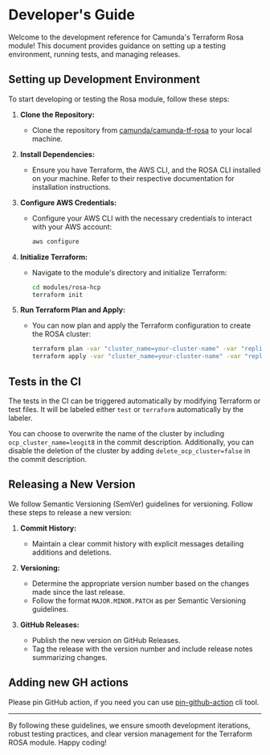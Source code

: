 # Developer's Guide

Welcome to the development reference for Camunda's Terraform Rosa module! This document provides guidance on setting up a testing environment, running tests, and managing releases.

## Setting up Development Environment

To start developing or testing the Rosa module, follow these steps:

1. **Clone the Repository:**
   - Clone the repository from [camunda/camunda-tf-rosa](https://github.com/camunda/camunda-tf-rosa) to your local machine.

2. **Install Dependencies:**
   - Ensure you have Terraform, the AWS CLI, and the ROSA CLI installed on your machine. Refer to their respective documentation for installation instructions.

3. **Configure AWS Credentials:**
   - Configure your AWS CLI with the necessary credentials to interact with your AWS account:
     ```bash
     aws configure
     ```

4. **Initialize Terraform:**
   - Navigate to the module's directory and initialize Terraform:
     ```bash
     cd modules/rosa-hcp
     terraform init
     ```

5. **Run Terraform Plan and Apply:**
   - You can now plan and apply the Terraform configuration to create the ROSA cluster:
     ```bash
     terraform plan -var "cluster_name=your-cluster-name" -var "replicas=2" -var "htpasswd_password=your-password" -var "htpasswd_username=your-username" -var "offline_access_token=your-token" -var "openshift_version=your-openshift-version"
     terraform apply -var "cluster_name=your-cluster-name" -var "replicas=2" -var "htpasswd_password=your-password" -var "htpasswd_username=your-username" -var "offline_access_token=your-token" -var "openshift_version=your-openshift-version"
     ```

## Tests in the CI

The tests in the CI can be triggered automatically by modifying Terraform or test files. It will be labeled either `test` or `terraform` automatically by the labeler.

You can choose to overwrite the name of the cluster by including `ocp_cluster_name=leogit8` in the commit description.
Additionally, you can disable the deletion of the cluster by adding `delete_ocp_cluster=false` in the commit description.

## Releasing a New Version

We follow Semantic Versioning (SemVer) guidelines for versioning. Follow these steps to release a new version:

1. **Commit History:**
   - Maintain a clear commit history with explicit messages detailing additions and deletions.

2. **Versioning:**
   - Determine the appropriate version number based on the changes made since the last release.
   - Follow the format `MAJOR.MINOR.PATCH` as per Semantic Versioning guidelines.

3. **GitHub Releases:**
   - Publish the new version on GitHub Releases.
   - Tag the release with the version number and include release notes summarizing changes.

## Adding new GH actions

Please pin GitHub action, if you need you can use [pin-github-action](https://github.com/mheap/pin-github-action) cli tool.

---

By following these guidelines, we ensure smooth development iterations, robust testing practices, and clear version management for the Terraform ROSA module. Happy coding!
